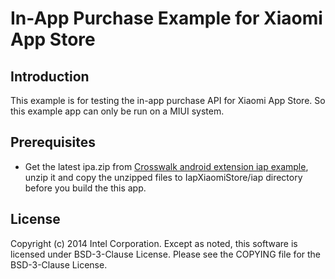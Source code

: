 # In-App Purchase Example for Xiaomi App Store
## Introduction
This example is for testing the in-app purchase API for Xiaomi App Store. So this example app can only be run on a MIUI system.
## Prerequisites
* Get the latest ipa.zip from [Crosswalk android extension iap example](https://github.com/crosswalk-project/crosswalk-android-extensions/releases/), unzip it and copy the unzipped files to IapXiaomiStore/iap directory before you build the this app.

## License
Copyright (c) 2014 Intel Corporation. Except as noted, this software is licensed under BSD-3-Clause License. Please see the COPYING file for the BSD-3-Clause License.

